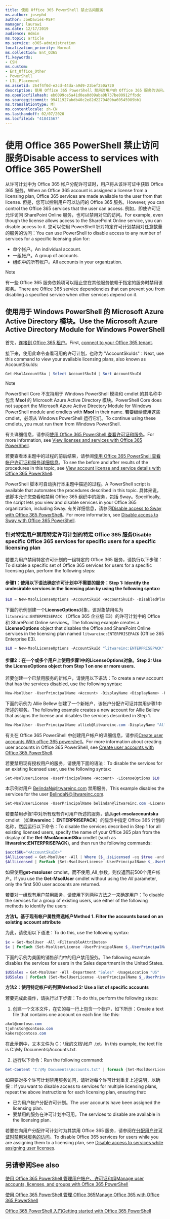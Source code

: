 ```yaml
---
title: 使用 Office 365 PowerShell 禁止访问服务
ms.author: josephd
author: JoeDavies-MSFT
manager: laurawi
ms.date: 12/17/2019
audience: Admin
ms.topic: article
ms.service: o365-administration
localization_priority: Normal
ms.collection: Ent_O365
f1.keywords:
- CSH
ms.custom:
- Ent_Office_Other
- PowerShell
- LIL_Placement
ms.assetid: 264f4f0d-e2cd-44da-a9d9-23bef250a720
description: 使用 Office 365 PowerShell 禁用对用户的 Office 365 服务的访问。
ms.openlocfilehash: eb6099ce5a41d0ea0d09aba0b737be00912ffbdc
ms.sourcegitcommit: 99411927abdb40c2e82d2279489ba60545989bb1
ms.translationtype: MT
ms.contentlocale: zh-CN
ms.lasthandoff: 02/07/2020
ms.locfileid: "41841567"
---
```

# <a name="disable-access-to-services-with-office-365-powershell"></a><span data-ttu-id="48d0e-103">使用 Office 365 PowerShell 禁止访问服务</span><span class="sxs-lookup"><span data-stu-id="48d0e-103">Disable access to services with Office 365 PowerShell</span></span>

<span data-ttu-id="48d0e-104">从许可计划中为 Office 365 帐户分配许可证时，用户将从该许可证中获取 Office 365 服务。</span><span class="sxs-lookup"><span data-stu-id="48d0e-104">When an Office 365 account is assigned a license from a licensing plan, Office 365 services are made available to the user from that license.</span></span> <span data-ttu-id="48d0e-105">但是，您可以控制用户可以访问的 Office 365 服务。</span><span class="sxs-lookup"><span data-stu-id="48d0e-105">However, you can control the Office 365 services that the user can access.</span></span> <span data-ttu-id="48d0e-106">例如，即使许可证允许访问 SharePoint Online 服务，也可以禁用对它的访问。</span><span class="sxs-lookup"><span data-stu-id="48d0e-106">For example, even though the license allows access to the SharePoint Online service, you can disable access to it.</span></span> <span data-ttu-id="48d0e-107">您可以使用 PowerShell 针对特定许可计划禁用对任意数量的服务的访问：</span><span class="sxs-lookup"><span data-stu-id="48d0e-107">You can use PowerShell to disable access to any number of services for a specific licensing plan for:</span></span>

- <span data-ttu-id="48d0e-108">单个帐户。</span><span class="sxs-lookup"><span data-stu-id="48d0e-108">An individual account.</span></span>
- <span data-ttu-id="48d0e-109">一组帐户。</span><span class="sxs-lookup"><span data-stu-id="48d0e-109">A group of accounts.</span></span>
- <span data-ttu-id="48d0e-110">组织中的所有帐户。</span><span class="sxs-lookup"><span data-stu-id="48d0e-110">All accounts in your organization.</span></span>

>[!Note]
><span data-ttu-id="48d0e-111">有一些 Office 365 服务依赖项可以阻止您在其他服务依赖于指定的服务时禁用该服务。</span><span class="sxs-lookup"><span data-stu-id="48d0e-111">There are Office 365 service dependencies that can prevent you from disabling a specified service when other services depend on it.</span></span>
>

## <a name="use-the-microsoft-azure-active-directory-module-for-windows-powershell"></a><span data-ttu-id="48d0e-112">使用用于 Windows PowerShell 的 Microsoft Azure Active Directory 模块。</span><span class="sxs-lookup"><span data-stu-id="48d0e-112">Use the Microsoft Azure Active Directory Module for Windows PowerShell</span></span>

<span data-ttu-id="48d0e-113">首先，[连接到 Office 365 租户](connect-to-office-365-powershell.md#connect-with-the-microsoft-azure-active-directory-module-for-windows-powershell)。</span><span class="sxs-lookup"><span data-stu-id="48d0e-113">First, [connect to your Office 365 tenant](connect-to-office-365-powershell.md#connect-with-the-microsoft-azure-active-directory-module-for-windows-powershell).</span></span>

<span data-ttu-id="48d0e-114">接下来，使用此命令查看可用的许可计划，也称为 "AccountSkuIds"：</span><span class="sxs-lookup"><span data-stu-id="48d0e-114">Next, use this command to view your available licensing plans, also known as AccountSkuIds:</span></span>

```powershell
Get-MsolAccountSku | Select AccountSkuId | Sort AccountSkuId
```

>[!Note]
><span data-ttu-id="48d0e-115">PowerShell Core 不支持用于 Windows PowerShell 模块和 cmdlet 的其名称中包含 **Msol** 的 Microsoft Azure Active Directory 模块。</span><span class="sxs-lookup"><span data-stu-id="48d0e-115">PowerShell Core does not support the Microsoft Azure Active Directory Module for Windows PowerShell module and cmdlets with **Msol** in their name.</span></span> <span data-ttu-id="48d0e-116">若要继续使用这些 cmdlet，必须从 Windows PowerShell 运行它们。</span><span class="sxs-lookup"><span data-stu-id="48d0e-116">To continue using these cmdlets, you must run them from Windows PowerShell.</span></span>
>

<span data-ttu-id="48d0e-117">有关详细信息，请参阅[使用 Office 365 PowerShell 查看许可证和服务](view-licenses-and-services-with-office-365-powershell.md)。</span><span class="sxs-lookup"><span data-stu-id="48d0e-117">For more information, see [View licenses and services with Office 365 PowerShell](view-licenses-and-services-with-office-365-powershell.md).</span></span>
    
<span data-ttu-id="48d0e-118">若要查看本主题中的过程的前后结果，请参阅[使用 Office 365 PowerShell 查看帐户许可证和服务详细信息](view-account-license-and-service-details-with-office-365-powershell.md)。</span><span class="sxs-lookup"><span data-stu-id="48d0e-118">To see the before and after results of the procedures in this topic, see [View account license and service details with Office 365 PowerShell](view-account-license-and-service-details-with-office-365-powershell.md).</span></span>
    
<span data-ttu-id="48d0e-119">PowerShell 脚本可自动执行本主题中描述的过程。</span><span class="sxs-lookup"><span data-stu-id="48d0e-119">A PowerShell script is available that automates the procedures described in this topic.</span></span> <span data-ttu-id="48d0e-120">具体来说，该脚本允许您查看和禁用 Office 365 组织中的服务，包括 Sway。</span><span class="sxs-lookup"><span data-stu-id="48d0e-120">Specifically, the script lets you view and disable services in your Office 365 organization, including Sway.</span></span> <span data-ttu-id="48d0e-121">有关详细信息，请参阅[Disable access to Sway with Office 365 PowerShell](disable-access-to-sway-with-office-365-powershell.md)。</span><span class="sxs-lookup"><span data-stu-id="48d0e-121">For more information, see [Disable access to Sway with Office 365 PowerShell](disable-access-to-sway-with-office-365-powershell.md).</span></span>
    
    
### <a name="disable-specific-office-365-services-for-specific-users-for-a-specific-licensing-plan"></a><span data-ttu-id="48d0e-122">针对特定用户禁用特定许可计划的特定 Office 365 服务</span><span class="sxs-lookup"><span data-stu-id="48d0e-122">Disable specific Office 365 services for specific users for a specific licensing plan</span></span>
  
<span data-ttu-id="48d0e-123">若要为用户禁用特定许可计划的一组特定的 Office 365 服务，请执行以下步骤：</span><span class="sxs-lookup"><span data-stu-id="48d0e-123">To disable a specific set of Office 365 services for users for a specific licensing plan, perform the following steps:</span></span>
  
#### <a name="step-1-identify-the-undesirable-services-in-the-licensing-plan-by-using-the-following-syntax"></a><span data-ttu-id="48d0e-124">步骤1：使用以下语法确定许可计划中不需要的服务：</span><span class="sxs-lookup"><span data-stu-id="48d0e-124">Step 1: Identify the undesirable services in the licensing plan by using the following syntax:</span></span>
    
```powershell
$LO = New-MsolLicenseOptions -AccountSkuId <AccountSkuId> -DisabledPlans "<UndesirableService1>", "<UndesirableService2>"...
```

<span data-ttu-id="48d0e-125">下面的示例创建一个**LicenseOptions**对象，该对象禁用名为`litwareinc:ENTERPRISEPACK` （Office 365 企业版 E3）的许可计划中的 Office 和 SharePoint Online services。</span><span class="sxs-lookup"><span data-stu-id="48d0e-125">The following example creates a **LicenseOptions** object that disables the Office and SharePoint Online services in the licensing plan named `litwareinc:ENTERPRISEPACK` (Office 365 Enterprise E3).</span></span>
    
```powershell
$LO = New-MsolLicenseOptions -AccountSkuId "litwareinc:ENTERPRISEPACK" -DisabledPlans "SHAREPOINTWAC", "SHAREPOINTENTERPRISE"
```

#### <a name="step-2-use-the-licenseoptions-object-from-step-1-on-one-or-more-users"></a><span data-ttu-id="48d0e-126">步骤2：在一个或多个用户上使用步骤1中的**LicenseOptions**对象。</span><span class="sxs-lookup"><span data-stu-id="48d0e-126">Step 2: Use the **LicenseOptions** object from Step 1 on one or more users.</span></span>
    
<span data-ttu-id="48d0e-127">若要创建一个已禁用服务的新帐户，请使用以下语法：</span><span class="sxs-lookup"><span data-stu-id="48d0e-127">To create a new account that has the services disabled, use the following syntax:</span></span>
    
```powershell
New-MsolUser -UserPrincipalName <Account> -DisplayName <DisplayName> -FirstName <FirstName> -LastName <LastName> -LicenseAssignment <AccountSkuId> -LicenseOptions $LO -UsageLocation <CountryCode>
```

<span data-ttu-id="48d0e-128">下面的示例为 Allie Bellew 创建了一个新帐户，该帐户分配许可证并禁用步骤1中所述的服务。</span><span class="sxs-lookup"><span data-stu-id="48d0e-128">The following example creates a new account for Allie Bellew that assigns the license and disables the services described in Step 1.</span></span>
    
```powershell
New-MsolUser -UserPrincipalName allieb@litwareinc.com -DisplayName "Allie Bellew" -FirstName Allie -LastName Bellew -LicenseAssignment litwareinc:ENTERPRISEPACK -LicenseOptions $LO -UsageLocation US
```

<span data-ttu-id="48d0e-129">有关在 Office 365 PowerShell 中创建用户帐户的详细信息，请参阅[Create user accounts With office 365 powershell](create-user-accounts-with-office-365-powershell.md)。</span><span class="sxs-lookup"><span data-stu-id="48d0e-129">For more information about creating user accounts in Office 365 PowerShell, see [Create user accounts with Office 365 PowerShell](create-user-accounts-with-office-365-powershell.md).</span></span>
    
<span data-ttu-id="48d0e-130">若要禁用现有授权用户的服务，请使用下面的语法：</span><span class="sxs-lookup"><span data-stu-id="48d0e-130">To disable the services for an existing licensed user, use the following syntax:</span></span>
    
```powershell
Set-MsolUserLicense -UserPrincipalName <Account> -LicenseOptions $LO
```

<span data-ttu-id="48d0e-131">本示例对用户 BelindaN@litwareinc.com 禁用服务。</span><span class="sxs-lookup"><span data-stu-id="48d0e-131">This example disables the services for the user BelindaN@litwareinc.com.</span></span>
    
```powershell
Set-MsolUserLicense -UserPrincipalName belindan@litwareinc.com -LicenseOptions $LO
```

<span data-ttu-id="48d0e-132">若要禁用步骤1中对所有现有许可用户所述的服务，请从**get-msolaccountsku** cmdlet （如**litwareinc： ENTERPRISEPACK**）的显示中指定 Office 365 计划的名称，然后运行以下命令：</span><span class="sxs-lookup"><span data-stu-id="48d0e-132">To disable the services described in Step 1 for all existing licensed users, specify the name of your Office 365 plan from the display of the **Get-MsolAccountSku** cmdlet (such as **litwareinc:ENTERPRISEPACK**), and then run the following commands:</span></span>
    
```powershell
$acctSKU="<AccountSkuId>"
$AllLicensed = Get-MsolUser -All | Where {$_.isLicensed -eq $true -and $_.licenses[0].AccountSku.SkuPartNumber -eq ($acctSKU).Substring($acctSKU.IndexOf(":")+1, $acctSKU.Length-$acctSKU.IndexOf(":")-1)}
$AllLicensed | ForEach {Set-MsolUserLicense -UserPrincipalName $_.UserPrincipalName -LicenseOptions $LO}
```

 <span data-ttu-id="48d0e-133">如果使用**get-msoluser** cmdlet，而不使用_All_参数，则仅返回前500个用户帐户。</span><span class="sxs-lookup"><span data-stu-id="48d0e-133">If you use the **Get-MsolUser** cmdlet without using the _All_ parameter, only the first 500 user accounts are returned.</span></span>

<span data-ttu-id="48d0e-134">若要对一组现有用户禁用服务，请使用下列两种方法之一来确定用户：</span><span class="sxs-lookup"><span data-stu-id="48d0e-134">To disable the services for a group of existing users, use either of the following methods to identify the users:</span></span>
    
<span data-ttu-id="48d0e-135">**方法1。基于现有帐户属性筛选帐户**</span><span class="sxs-lookup"><span data-stu-id="48d0e-135">**Method 1. Filter the accounts based on an existing account attribute**</span></span> 

<span data-ttu-id="48d0e-136">为此，请使用以下语法：</span><span class="sxs-lookup"><span data-stu-id="48d0e-136">To do this, use the following syntax:</span></span>
    
```powershell
$x = Get-MsolUser -All <FilterableAttributes>
$x | ForEach {Set-MsolUserLicense -UserPrincipalName $_.UserPrincipalName -LicenseOptions $LO}
```

<span data-ttu-id="48d0e-137">下面的示例为美国的销售部门中的用户禁用服务。</span><span class="sxs-lookup"><span data-stu-id="48d0e-137">The following example disables the services for users in the Sales department in the United States.</span></span>
    
```powershell
$USSales = Get-MsolUser -All -Department "Sales" -UsageLocation "US"
$USSales | ForEach {Set-MsolUserLicense -UserPrincipalName $_.UserPrincipalName -LicenseOptions $LO}
```

<span data-ttu-id="48d0e-138">**方法2：使用特定帐户的列表**</span><span class="sxs-lookup"><span data-stu-id="48d0e-138">**Method 2: Use a list of specific accounts**</span></span> 

<span data-ttu-id="48d0e-139">若要完成此操作，请执行以下步骤：</span><span class="sxs-lookup"><span data-stu-id="48d0e-139">To do this, perform the following steps:</span></span>
    
1. <span data-ttu-id="48d0e-140">创建一个文本文件，在它的每一行上包含一个帐户，如下所示：</span><span class="sxs-lookup"><span data-stu-id="48d0e-140">Create a text file that contains one account on each line like this:</span></span>
    
  ```powershell
  akol@contoso.com
  tjohnston@contoso.com
  kakers@contoso.com
  ```

  <span data-ttu-id="48d0e-141">在此示例中，文本文件为 C：\\我的文档\\帐户 .txt。</span><span class="sxs-lookup"><span data-stu-id="48d0e-141">In this example, the text file is C:\\My Documents\\Accounts.txt.</span></span>
    
2. <span data-ttu-id="48d0e-142">运行以下命令：</span><span class="sxs-lookup"><span data-stu-id="48d0e-142">Run the following command:</span></span>
    
  ```powershell
  Get-Content "C:\My Documents\Accounts.txt" | foreach {Set-MsolUserLicense -UserPrincipalName $_ -LicenseOptions $LO}
  ```

<span data-ttu-id="48d0e-143">如果要对多个许可计划禁用服务访问，请针对每个许可计划重复上述说明，以确保：</span><span class="sxs-lookup"><span data-stu-id="48d0e-143">If you want to disable access to services for multiple licensing plans, repeat the above instructions for each licensing plan, ensuring that:</span></span>

- <span data-ttu-id="48d0e-144">已为用户帐户分配许可计划。</span><span class="sxs-lookup"><span data-stu-id="48d0e-144">The user accounts have been assigned the licensing plan.</span></span>
- <span data-ttu-id="48d0e-145">要禁用的服务在许可计划中可用。</span><span class="sxs-lookup"><span data-stu-id="48d0e-145">The services to disable are available in the licensing plan.</span></span>

<span data-ttu-id="48d0e-146">若要在向用户分配许可计划时为其禁用 Office 365 服务，请参阅在[分配用户许可证时禁用对服务的访问](disable-access-to-services-while-assigning-user-licenses.md)。</span><span class="sxs-lookup"><span data-stu-id="48d0e-146">To disable Office 365 services for users while you are assigning them to a licensing plan, see [Disable access to services while assigning user licenses](disable-access-to-services-while-assigning-user-licenses.md).</span></span>


## <a name="see-also"></a><span data-ttu-id="48d0e-147">另请参阅</span><span class="sxs-lookup"><span data-stu-id="48d0e-147">See also</span></span>

[<span data-ttu-id="48d0e-148">使用 Office 365 PowerShell 管理用户帐户、许可证和组</span><span class="sxs-lookup"><span data-stu-id="48d0e-148">Manage user accounts, licenses, and groups with Office 365 PowerShell</span></span>](manage-user-accounts-and-licenses-with-office-365-powershell.md)
  
[<span data-ttu-id="48d0e-149">使用 Office 365 PowerShell 管理 Office 365</span><span class="sxs-lookup"><span data-stu-id="48d0e-149">Manage Office 365 with Office 365 PowerShell</span></span>](manage-office-365-with-office-365-powershell.md)
  
[<span data-ttu-id="48d0e-150">Office 365 PowerShell 入门</span><span class="sxs-lookup"><span data-stu-id="48d0e-150">Getting started with Office 365 PowerShell</span></span>](getting-started-with-office-365-powershell.md)
